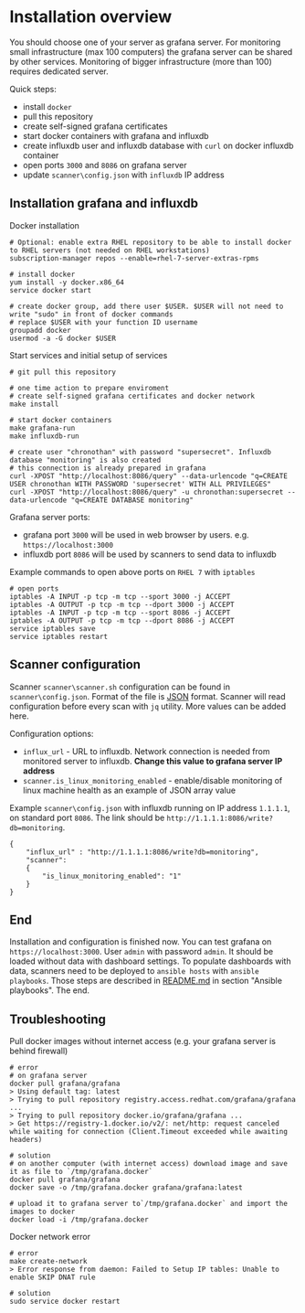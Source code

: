 # Installation overview

You should choose one of your server as grafana server. For monitoring small infrastructure (max 100 computers) the grafana server can be shared by other services. Monitoring of bigger infrastructure (more than 100) requires dedicated server.

Quick steps:
- install `docker`
- pull this repository
- create self-signed grafana certificates
- start docker containers with grafana and influxdb
- create influxdb user and influxdb database with `curl` on docker influxdb container
- open ports `3000` and `8086` on grafana server 
- update `scanner\config.json` with `influxdb` IP address

## Installation grafana and influxdb

Docker installation

```
# Optional: enable extra RHEL repository to be able to install docker to RHEL servers (not needed on RHEL workstations)
subscription-manager repos --enable=rhel-7-server-extras-rpms

# install docker
yum install -y docker.x86_64 
service docker start

# create docker group, add there user $USER. $USER will not need to write "sudo" in front of docker commands
# replace $USER with your function ID username
groupadd docker
usermod -a -G docker $USER
```

Start services and initial setup of services

```
# git pull this repository 

# one time action to prepare enviroment
# create self-signed grafana certificates and docker network
make install

# start docker containers
make grafana-run
make influxdb-run

# create user "chronothan" with password "supersecret". Influxdb database "monitoring" is also created
# this connection is already prepared in grafana
curl -XPOST "http://localhost:8086/query" --data-urlencode "q=CREATE USER chronothan WITH PASSWORD 'supersecret' WITH ALL PRIVILEGES"
curl -XPOST "http://localhost:8086/query" -u chronothan:supersecret --data-urlencode "q=CREATE DATABASE monitoring"
```

Grafana server ports:
- grafana port `3000` will be used in web browser by users. e.g. `https://localhost:3000`
- influxdb port `8086` will be used by scanners to send data to influxdb

Example commands to open above ports on `RHEL 7` with `iptables`

```
# open ports
iptables -A INPUT -p tcp -m tcp --sport 3000 -j ACCEPT
iptables -A OUTPUT -p tcp -m tcp --dport 3000 -j ACCEPT
iptables -A INPUT -p tcp -m tcp --sport 8086 -j ACCEPT
iptables -A OUTPUT -p tcp -m tcp --dport 8086 -j ACCEPT
service iptables save
service iptables restart
```

## Scanner configuration 

Scanner `scanner\scanner.sh` configuration can be found in `scanner\config.json`. Format of the file is [JSON](https://www.json.org/) format. Scanner will read configuration before every scan with `jq` utility. More values can be added here. 

Configuration options:
- `influx_url` - URL to influxdb. Network connection is needed from monitored server to influxdb. **Change this value to grafana server IP address**
- `scanner.is_linux_monitoring_enabled` - enable/disable monitoring of linux machine health as an example of JSON array value

Example `scanner\config.json` with influxdb running on IP address `1.1.1.1`, on standard port `8086`. The link should be `http://1.1.1.1:8086/write?db=monitoring`. 

```
{
	"influx_url" : "http://1.1.1.1:8086/write?db=monitoring",
	"scanner": 
	{
		"is_linux_monitoring_enabled": "1"
	}
}
```

## End

Installation and configuration is finished now. You can test grafana on `https://localhost:3000`. User `admin` with password `admin`. It should be loaded without data with dashboard settings. To populate dashboards with data, scanners need to be deployed to `ansible hosts` with `ansible playbooks`. Those steps are described in [README.md](README.md) in section "Ansible playbooks". The end.

## Troubleshooting

Pull docker images without internet access (e.g. your grafana server is behind firewall)

```
# error
# on grafana server 
docker pull grafana/grafana
> Using default tag: latest
> Trying to pull repository registry.access.redhat.com/grafana/grafana ... 
> Trying to pull repository docker.io/grafana/grafana ... 
> Get https://registry-1.docker.io/v2/: net/http: request canceled while waiting for connection (Client.Timeout exceeded while awaiting headers)

# solution
# on another computer (with internet access) download image and save it as file to `/tmp/grafana.docker`
docker pull grafana/grafana
docker save -o /tmp/grafana.docker grafana/grafana:latest

# upload it to grafana server to`/tmp/grafana.docker` and import the images to docker
docker load -i /tmp/grafana.docker
```

Docker network error

```
# error
make create-network
> Error response from daemon: Failed to Setup IP tables: Unable to enable SKIP DNAT rule

# solution
sudo service docker restart
```
